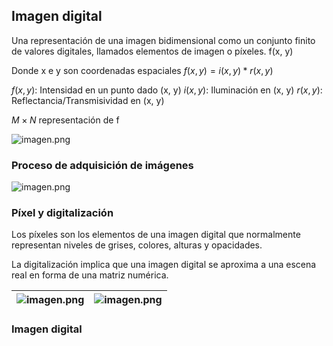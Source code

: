 ## Imagen digital


Una representación de una imagen bidimensional como un conjunto finito de valores digitales, llamados elementos de imagen o píxeles. f(x, y)

Donde x e y son coordenadas espaciales
$f(x, y) = i(x,y) * r(x,y)$

$f(x, y)$: Intensidad en un punto dado (x, y)
$i(x, y)$: Iluminación en (x, y)
$r(x, y)$: Reflectancia/Transmisividad en (x, y)

$M \times N$ representación de f

![imagen.png](https://dphi-live.s3.amazonaws.com/media_uploads/image_acccd51577d24bf78748e92dacf30e03.png)

### Proceso de adquisición de imágenes






![imagen.png](https://dphi-live.s3.amazonaws.com/media_uploads/image_7a88192c354945ab89ce216bf650662b.png)







### Píxel y digitalización

Los píxeles son los elementos de una imagen digital que normalmente representan niveles de grises, colores, alturas y opacidades.

La digitalización implica que una imagen digital se aproxima a una escena real en forma de una matriz numérica.




| ![imagen.png](https://dphi-live.s3.amazonaws.com/media_uploads/image_872518ea9e5b4e3dbb174941acfb39ba.png) | ![imagen.png](https://dphi-live.s3.amazonaws.com/media_uploads/image_7b0e330578a040779fbe6f1594110b01.png) |
| --- | --- |


### Imagen digital